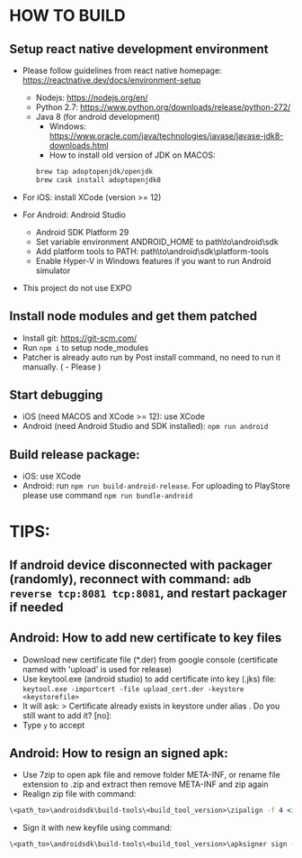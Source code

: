 # HOW TO BUILD

## Setup react native development environment

- Please follow guidelines from react native homepage: <https://reactnative.dev/docs/environment-setup>
  - Nodejs: https://nodejs.org/en/
  - Python 2.7: https://www.python.org/downloads/release/python-272/
  - Java 8 (for android development)
    - Windows: https://www.oracle.com/java/technologies/javase/javase-jdk8-downloads.html
    - How to install old version of JDK on MACOS:
    ```bash
    brew tap adoptopenjdk/openjdk
    brew cask install adoptopenjdk8
    ```
- For iOS: install XCode (version >= 12)
- For Android: Android Studio

  - Android SDK Platform 29
  - Set variable environment ANDROID_HOME to path\to\android\sdk
  - Add platform tools to PATH: path\to\android\sdk\platform-tools
  - Enable Hyper-V in Windows features if you want to run Android simulator

- This project do not use EXPO

## Install node modules and get them patched

- Install git: <https://git-scm.com/>
- Run `npm i` to setup node_modules
- Patcher is already auto run by Post install command, no need to run it manually.
  ( - Please )

## Start debugging

- iOS (need MACOS and XCode >= 12): use XCode
- Android (need Android Studio and SDK installed): `npm run android`

## Build release package:

- iOS: use XCode
- Android: run `npm run build-android-release`. For uploading to PlayStore please use command `npm run bundle-android`

# TIPS:

## If android device disconnected with packager (randomly), reconnect with command: `adb reverse tcp:8081 tcp:8081`, and restart packager if needed

## Android: How to add new certificate to key files

- Download new certificate file (\*.der) from google console (certificate named with 'upload' is used for release)
- Use keytool.exe (android studio) to add certificate into key (.jks) file:
  `keytool.exe -importcert -file upload_cert.der -keystore <keystorefile>`
- It will ask: > Certificate already exists in keystore under alias . Do you still want to add it? [no]:
- Type `y` to accept

## Android: How to resign an signed apk:

- Use 7zip to open apk file and remove folder META-INF, or rename file extension to .zip and extract then remove META-INF and zip again
- Realign zip file with command:

```cmd
\<path_to>\androidsdk\build-tools\<build_tool_version>\zipalign -f 4 <input.apk> <output.apk>
```

- Sign it with new keyfile using command:

```cmd
\<path_to>\androidsdk\build-tools\<build_tool_version>\apksigner sign --ks <keyfile.jks> <input.apk>
```
